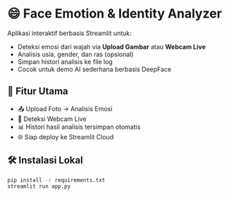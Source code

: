 # 😄 Face Emotion & Identity Analyzer

Aplikasi interaktif berbasis Streamlit untuk:
- Deteksi emosi dari wajah via **Upload Gambar** atau **Webcam Live**
- Analisis usia, gender, dan ras (opsional)
- Simpan histori analisis ke file log
- Cocok untuk demo AI sederhana berbasis DeepFace

## 🚀 Fitur Utama
- 📤 Upload Foto → Analisis Emosi
- 📸 Deteksi Webcam Live
- 📊 Histori hasil analisis tersimpan otomatis
- 🌐 Siap deploy ke Streamlit Cloud

## 🛠️ Instalasi Lokal

```bash
pip install -r requirements.txt
streamlit run app.py
